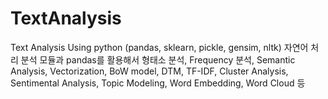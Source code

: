 # TextAnalysis
Text Analysis Using python (pandas, sklearn, pickle, gensim, nltk)
자연어 처리 분석 모듈과 pandas를 활용해서 형태소 분석, Frequency 분석, Semantic Analysis, Vectorization, BoW model, DTM, TF-IDF, Cluster Analysis, Sentimental Analysis, Topic Modeling, Word Embedding, Word Cloud 등 
